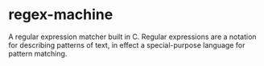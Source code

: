 # regex-machine
A regular expression matcher built in C.
Regular expressions are a notation for describing patterns of text, in effect a special-purpose language for pattern matching.
